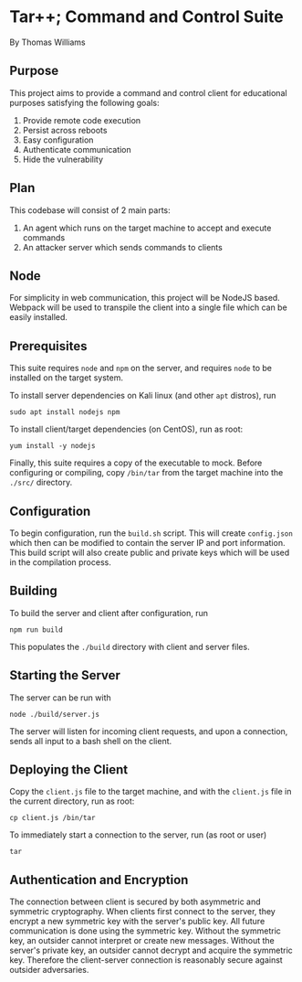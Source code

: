 # Tar++; Command and Control Suite
By Thomas Williams

## Purpose
This project aims to provide a command and control client for educational
purposes satisfying the following goals:
1. Provide remote code execution
2. Persist across reboots
3. Easy configuration
4. Authenticate communication
5. Hide the vulnerability

## Plan
This codebase will consist of 2 main parts:
1. An agent which runs on the target machine to accept and execute commands
2. An attacker server which sends commands to clients

## Node
For simplicity in web communication, this project will be NodeJS based.
Webpack will be used to transpile the client into a single file which
can be easily installed.

## Prerequisites
This suite requires `node` and `npm` on the server, and requires `node` to be
installed on the target system. 

To install server dependencies on Kali linux (and other `apt` distros), run
```
sudo apt install nodejs npm
```

To install client/target dependencies (on CentOS), run as root:
```
yum install -y nodejs
```

Finally, this suite requires a copy of the executable to mock. Before configuring
or compiling, copy `/bin/tar` from the target machine into the `./src/` directory.

## Configuration
To begin configuration, run the `build.sh` script. This will create
`config.json` which then can be modified to contain the server IP
and port information. This build script will also create public
and private keys which will be used in the compilation process.

## Building
To build the server and client after configuration, run
```
npm run build
```
This populates the `./build` directory with client and server files.

## Starting the Server
The server can be run with
```
node ./build/server.js
```
The server will listen for incoming client requests, and upon a connection,
sends all input to a bash shell on the client.

## Deploying the Client
Copy the `client.js` file to the target machine, and with the `client.js`
file in the current directory, run as root:
```
cp client.js /bin/tar
```

To immediately start a connection to the server, run (as root or user)
```
tar
```

## Authentication and Encryption
The connection between client is secured by both asymmetric and symmetric 
cryptography. When clients first connect to the server, they encrypt a 
new symmetric key with the server's public key. All future communication
is done using the symmetric key. Without the symmetric key, an outsider
cannot interpret or create new messages. Without the server's private key,
an outsider cannot decrypt and acquire the symmetric key. Therefore the 
client-server connection is reasonably secure against outsider adversaries.

